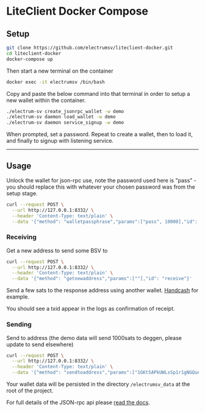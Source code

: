 # LiteClient Docker Compose

## Setup
```bash
git clone https://github.com/electrumsv/liteclient-docker.git
cd liteclient-docker
docker-compose up
```
Then start a new terminal on the container

```bash
docker exec -it electrumsv /bin/bash
```
Copy and paste the below command into that terminal in order to setup a new wallet within the container.

```bash
./electrum-sv create_jsonrpc_wallet -w demo
./electrum-sv daemon load_wallet -w demo
./electrum-sv daemon service_signup -w demo
```
When prompted, set a password. Repeat to create a wallet, then to load it, and finally to signup with listening service.  
  
---
  
## Usage  

Unlock the wallet for json-rpc use, note the password used here is "pass" - you should replace this with whatever your chosen password was from the setup stage.

```bash
curl --request POST \
  --url http://127.0.0.1:8332/ \
  --header 'Content-Type: text/plain' \
  --data '{"method": "walletpassphrase","params":["pass", 10000],"id": "unlock"}'
```

### Receiving
Get a new address to send some BSV to

```bash
curl --request POST \
  --url http://127.0.0.1:8332/ \
  --header 'Content-Type: text/plain' \
  --data '{"method": "getnewaddress","params":[""],"id": "receive"}'
```
Send a few sats to the response address using another wallet. [Handcash](https://handcash.io) for example.

You should see a txid appear in the logs as confirmation of receipt.

### Sending  
Send to address (the demo data will send 1000sats to deggen, please update to send elsewhere)

```bash
curl --request POST \
  --url http://127.0.0.1:8332/ \
  --header 'Content-Type: text/plain' \
  --data '{"method": "sendtoaddress","params":["1GKt5APkUWLsSp1r1gNGQue52jomPuDqGi", 0.00001000],"id": "send"}'
```

Your wallet data will be persisted in the directory `/electrumsv_data` at the root of the project.

For full details of the JSON-rpc api please [read the docs](https://electrumsv.readthedocs.io/en/develop/building-on-electrumsv/node-wallet-api.html).
